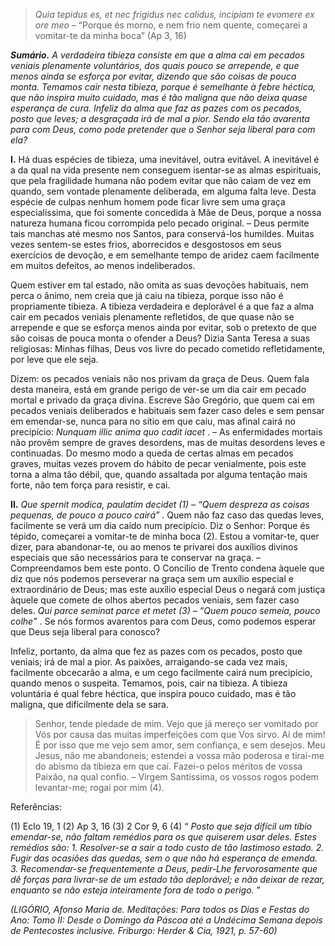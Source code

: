 > *Quia tepidus es, et nec frigidus nec calidus, incipiam te evomere ex ore meo* – “Porque és morno, e nem frio nem quente, começarei a vomitar-te da minha boca” (Ap 3, 16)

***Sumário.** A verdadeira tibieza consiste em que a alma cai em pecados veniais plenamente voluntários, dos quais pouco se arrepende, e que menos ainda se esforça por evitar, dizendo que são coisas de pouca monta. Temamos cair nesta tibieza, porque é semelhante à febre héctica, que não inspira muito cuidado, mas é tão maligna que não deixa quase esperança de cura. Infeliz da alma que faz as pazes com os pecados, posto que leves; a desgraçada irá de mal a pior. Sendo ela tão avarenta para com Deus, como pode pretender que o Senhor seja liberal para com ela?*

**I.** Há duas espécies de tibieza, uma inevitável, outra evitável. A inevitável é a da qual na vida presente nem conseguem isentar-se as almas espirituais, que pela fragilidade humana não podem evitar que não caiam de vez em quando, sem vontade plenamente deliberada, em alguma falta leve. Desta espécie de culpas nenhum homem pode ficar livre sem uma graça especialíssima, que foi somente concedida à Mãe de Deus, porque a nossa natureza humana ficou corrompida pelo pecado original. – Deus permite tais manchas até mesmo nos Santos, para conservá-los humildes. Muitas vezes sentem-se estes frios, aborrecidos e desgostosos em seus exercícios de devoção, e em semelhante tempo de aridez caem facilmente em muitos defeitos, ao menos indeliberados.

Quem estiver em tal estado, não omita as suas devoções habituais, nem perca o ânimo, nem creia que já caiu na tibieza, porque isso não é propriamente tibieza. A tibieza verdadeira e deplorável é a que faz a alma cair em pecados veniais plenamente refletidos, de que quase não se arrepende e que se esforça menos ainda por evitar, sob o pretexto de que são coisas de pouca monta o ofender a Deus? Dizia Santa Teresa a suas religiosas: Minhas filhas, Deus vos livre do pecado cometido refletidamente, por leve que ele seja.

Dizem: os pecados veniais não nos privam da graça de Deus. Quem fala desta maneira, está em grande perigo de ver-se um dia cair em pecado mortal e privado da graça divina. Escreve São Gregório, que quem cai em pecados veniais deliberados e habituais sem fazer caso deles e sem pensar em emendar-se, nunca para no sítio em que caiu, mas afinal cairá no precipício: *Nunquam illic anima quo cadit iacet* . – As enfermidades mortais não provêm sempre de graves desordens, mas de muitas desordens leves e continuadas. Do mesmo modo a queda de certas almas em pecados graves, muitas vezes provem do hábito de pecar venialmente, pois este torna a alma tão débil, que, quando assaltada por alguma tentação mais forte, não tem força para resistir, e cai.

**II.** *Que spernit modica, paulatim decidet (1) – “Quem despreza as coisas pequenas, de pouco a pouco cairá”* . Quem não faz caso das quedas leves, facilmente se verá um dia caído num precipício. Diz o Senhor: Porque és tépido, começarei a vomitar-te de minha boca (2). Estou a vomitar-te, quer dizer, para abandonar-te, ou ao menos te privarei dos auxílios divinos especiais que são necessários para te conservar na graça. – Compreendamos bem este ponto. O Concílio de Trento condena àquele que diz que nós podemos perseverar na graça sem um auxílio especial e extraordinário de Deus; mas este auxílio especial Deus o negará com justiça àquele que comete de olhos abertos pecados veniais, sem fazer caso deles. *Qui parce seminat parce et metet (3) – “Quem pouco semeia, pouco colhe”* . Se nós formos avarentos para com Deus, como podemos esperar que Deus seja liberal para conosco?

Infeliz, portanto, da alma que fez as pazes com os pecados, posto que veniais; irá de mal a pior. As paixões, arraigando-se cada vez mais, facilmente obcecarão a alma, e um cego facilmente cairá num precipício, quando menos o suspeita. Temamos, pois, cair na tibieza. A tibieza voluntária é qual febre héctica, que inspira pouco cuidado, mas é tão maligna, que dificilmente dela se sara.

> Senhor, tende piedade de mim. Vejo que já mereço ser vomitado por Vós por causa das muitas imperfeições com que Vos sirvo. Ai de mim! É por isso que me vejo sem amor, sem confiança, e sem desejos. Meu Jesus, não me abandoneis; estendei a vossa mão poderosa e tirai-me do abismo da tibieza em que caí. Fazei-o pelos méritos de vossa Paixão, na qual confio. – Virgem Santíssima, os vossos rogos podem levantar-me; rogai por mim (4).

Referências:

\(1\) Eclo 19, 1 (2) Ap 3, 16 (3) 2 Cor 9, 6 (4) “ *Posto que seja difícil um tíbio emendar-se, não faltam remédios para os que quiserem usar deles. Estes remédios são: 1. Resolver-se a sair a todo custo de tão lastimoso estado. 2. Fugir das ocasiões das quedas, sem o que não há esperança de emenda. 3. Recomendar-se frequentemente a Deus, pedir-Lhe fervorosamente que dê forças para livrar-se de um estado tão deplorável; e não deixar de rezar, enquanto se não esteja inteiramente fora de todo o perigo.* ”

*(LIGÓRIO, Afonso Maria de. Meditações: Para todos os Dias e Festas do Ano: Tomo II: Desde o Domingo da Páscoa até a Undécima Semana depois de Pentecostes inclusive. Friburgo: Herder & Cia, 1921, p. 57-60)*

